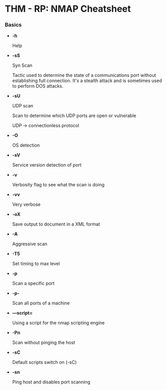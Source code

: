 # THM - RP: NMAP Cheatsheet

### Basics

- **-h**

    Help

- **-sS**

    Syn Scan 

    Tactic used to determine the  state of a communications port without establishing full connection. It's a stealth attack and is sometimes used to perform DOS attacks.

- **-sU**

    UDP scan 

    Scan to determine which UDP ports are open or  vulnerable

    UDP → connectionless protocol

- **-O**

    OS detection

- **-sV**

    Service version detection of port

- **-v**

    Verbosity flag to see what the scan is doing

- **-vv**

    Very verbose

- **-oX**

    Save output to document in a XML format

- **-A**

    Aggressive scan

- **-T5**

    Set timing to max level

- **-p**

    Scan a  specific port

- **-p-**

    Scan all ports of a machine

- **—script=**

    Using a script for the nmap scripting engine

- **-Pn**

    Scan without pinging the host

- **-sC**

    Default scripts switch on (-sC)

- **-sn**

    Ping host and disables port scanning